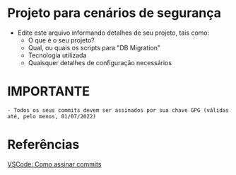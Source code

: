 # Projeto para cenários de segurança

- Edite este arquivo informando detalhes de seu projeto, tais como:
    - O que é o seu projeto?
    - Qual, ou quais os scripts para "DB Migration"
    - Tecnologia utilizada
    - Quaisquer detalhes de configuração necessários

# IMPORTANTE

    - Todos os seus commits devem ser assinados por sua chave GPG (válidas até, pelo menos, 01/07/2022)

# Referências

  [VSCode: Como assinar commits](https://github.com/microsoft/vscode/wiki/Commit-Signing)
    
